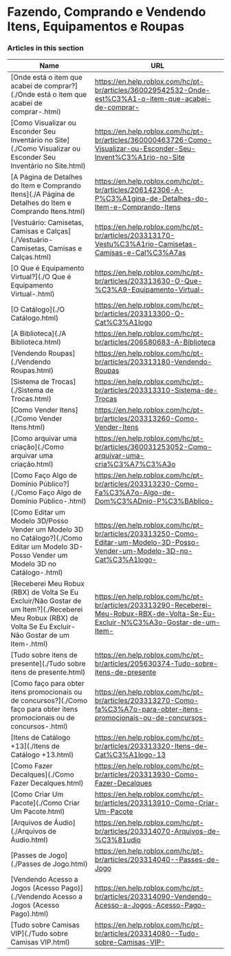 # Fazendo, Comprando e Vendendo Itens, Equipamentos e Roupas  
### Articles in this section
Name|URL
-|-
[Onde está o item que acabei de comprar?](./Onde está o item que acabei de comprar-.html) |https://en.help.roblox.com/hc/pt-br/articles/360029542532-Onde-est%C3%A1-o-item-que-acabei-de-comprar-
[Como Visualizar ou Esconder Seu Inventário no Site](./Como Visualizar ou Esconder Seu Inventário no Site.html) |https://en.help.roblox.com/hc/pt-br/articles/360000463726-Como-Visualizar-ou-Esconder-Seu-Invent%C3%A1rio-no-Site
[A Página de Detalhes do Item e Comprando Itens](./A Página de Detalhes do Item e Comprando Itens.html) |https://en.help.roblox.com/hc/pt-br/articles/206142306-A-P%C3%A1gina-de-Detalhes-do-Item-e-Comprando-Itens
[Vestuário: Camisetas, Camisas e Calças](./Vestuário- Camisetas, Camisas e Calças.html) |https://en.help.roblox.com/hc/pt-br/articles/203313170-Vestu%C3%A1rio-Camisetas-Camisas-e-Cal%C3%A7as
[O Que é Equipamento Virtual?](./O Que é Equipamento Virtual-.html) |https://en.help.roblox.com/hc/pt-br/articles/203313630-O-Que-%C3%A9-Equipamento-Virtual-
[O Catálogo](./O Catálogo.html) |https://en.help.roblox.com/hc/pt-br/articles/203313300-O-Cat%C3%A1logo
[A Biblioteca](./A Biblioteca.html) |https://en.help.roblox.com/hc/pt-br/articles/206580683-A-Biblioteca
[Vendendo Roupas](./Vendendo Roupas.html) |https://en.help.roblox.com/hc/pt-br/articles/203313180-Vendendo-Roupas
[Sistema de Trocas](./Sistema de Trocas.html) |https://en.help.roblox.com/hc/pt-br/articles/203313310-Sistema-de-Trocas
[Como Vender Itens](./Como Vender Itens.html) |https://en.help.roblox.com/hc/pt-br/articles/203313260-Como-Vender-Itens
[Como arquivar uma criação](./Como arquivar uma criação.html) |https://en.help.roblox.com/hc/pt-br/articles/360031253052-Como-arquivar-uma-cria%C3%A7%C3%A3o
[Como Faço Algo de Domínio Público?](./Como Faço Algo de Domínio Público-.html) |https://en.help.roblox.com/hc/pt-br/articles/203313230-Como-Fa%C3%A7o-Algo-de-Dom%C3%ADnio-P%C3%BAblico-
[Como Editar um Modelo 3D/Posso Vender um Modelo 3D no Catálogo?](./Como Editar um Modelo 3D-Posso Vender um Modelo 3D no Catálogo-.html) |https://en.help.roblox.com/hc/pt-br/articles/203313250-Como-Editar-um-Modelo-3D-Posso-Vender-um-Modelo-3D-no-Cat%C3%A1logo-
[Receberei Meu Robux (RBX) de Volta Se Eu Excluir/Não Gostar de um Item?](./Receberei Meu Robux (RBX) de Volta Se Eu Excluir-Não Gostar de um Item-.html) |https://en.help.roblox.com/hc/pt-br/articles/203313290-Receberei-Meu-Robux-RBX-de-Volta-Se-Eu-Excluir-N%C3%A3o-Gostar-de-um-Item-
[Tudo sobre itens de presente](./Tudo sobre itens de presente.html) |https://en.help.roblox.com/hc/pt-br/articles/205630374-Tudo-sobre-itens-de-presente
[Como faço para obter itens promocionais ou de concursos?](./Como faço para obter itens promocionais ou de concursos-.html) |https://en.help.roblox.com/hc/pt-br/articles/203313270-Como-fa%C3%A7o-para-obter-itens-promocionais-ou-de-concursos-
[Itens de Catálogo +13](./Itens de Catálogo +13.html) |https://en.help.roblox.com/hc/pt-br/articles/203313320-Itens-de-Cat%C3%A1logo-13
[Como Fazer Decalques](./Como Fazer Decalques.html) |https://en.help.roblox.com/hc/pt-br/articles/203313930-Como-Fazer-Decalques
[Como Criar Um Pacote](./Como Criar Um Pacote.html) |https://en.help.roblox.com/hc/pt-br/articles/203313910-Como-Criar-Um-Pacote
[Arquivos de Áudio](./Arquivos de Áudio.html) |https://en.help.roblox.com/hc/pt-br/articles/203314070-Arquivos-de-%C3%81udio
[Passes de Jogo](./Passes de Jogo.html) |https://en.help.roblox.com/hc/pt-br/articles/203314040--Passes-de-Jogo
[Vendendo Acesso a Jogos (Acesso Pago)](./Vendendo Acesso a Jogos (Acesso Pago).html) |https://en.help.roblox.com/hc/pt-br/articles/203314090-Vendendo-Acesso-a-Jogos-Acesso-Pago-
[Tudo sobre Camisas  VIP](./Tudo sobre Camisas  VIP.html) |https://en.help.roblox.com/hc/pt-br/articles/203314080--Tudo-sobre-Camisas-VIP-